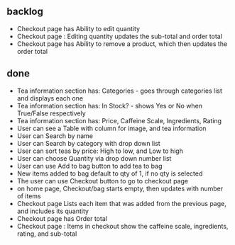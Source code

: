 ## backlog ##

* Checkout page has Ability to edit quantity
* Checkout page : Editing quantity updates the sub-total and order total
* Checkout page has Ability to remove a product, which then updates the order total

## done ##

* Tea information section has: Categories - goes through categories list and displays each one
* Tea information section has: In Stock? - shows Yes or No when True/False respectively
* Tea information section has: Price, Caffeine Scale, Ingredients, Rating
* User can see a Table with column for image, and tea information
* User can Search by name
* User can Search by category with drop down list
* User can sort teas by price: High to low, and Low to high
* User can choose Quantity via drop down number list
* User can use Add to bag button to add tea to bag
* New items added to bag default to qty of 1, if no qty is selected
* The user can use Checkout button to go to checkout page
* on home page, Checkout/bag starts empty, then updates with number of items
* Checkout page Lists each item that was added from the previous page, and includes its quantity
* Checkout page has Order total
* Checkout page : Items in checkout show the caffeine scale, ingredients, rating, and sub-total
